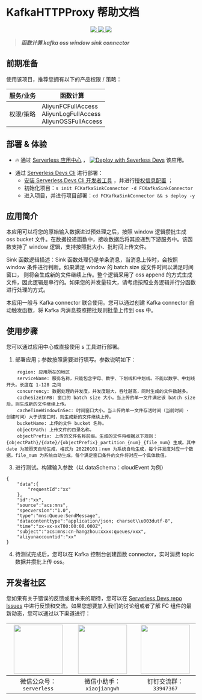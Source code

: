 # KafkaHTTPProxy 帮助文档

<p align="center" class="flex justify-center">
    <a href="https://www.serverless-devs.com" class="ml-1">
    <img src="http://editor.devsapp.cn/icon?package=FCMysqlSinkConnector&type=packageType">
  </a>
  <a href="http://www.devsapp.cn/details.html?name=FCMysqlSinkConnector" class="ml-1">
    <img src="http://editor.devsapp.cn/icon?package=FCMysqlSinkConnector&type=packageVersion">
  </a>
  <a href="http://www.devsapp.cn/details.html?name=FCMysqlSinkConnector" class="ml-1">
    <img src="http://editor.devsapp.cn/icon?package=FCMysqlSinkConnector&type=packageDownload">
  </a>
</p>

<description>

> ***函数计算 kafka oss window sink connector***

</description>

## 前期准备
使用该项目，推荐您拥有以下的产品权限 / 策略：

| 服务/业务 | 函数计算                                                               |     
| --- |--------------------------------------------------------------------|   
| 权限/策略 | AliyunFCFullAccess</br>AliyunLogFullAccess</br>AliyunOSSFullAccess |     


<codepre id="codepre">



</codepre>

<deploy>

## 部署 & 体验

<appcenter>

- :fire: 通过 [Serverless 应用中心](https://fcnext.console.aliyun.com/applications/create?template=FCKafkaSinkConnector) ，
[![Deploy with Severless Devs](https://img.alicdn.com/imgextra/i1/O1CN01w5RFbX1v45s8TIXPz_!!6000000006118-55-tps-95-28.svg)](https://fcnext.console.aliyun.com/applications/create?template=FCMysqlSinkConnector)  该应用。 

</appcenter>

- 通过 [Serverless Devs Cli](https://www.serverless-devs.com/serverless-devs/install) 进行部署：
    - [安装 Serverless Devs Cli 开发者工具](https://www.serverless-devs.com/serverless-devs/install) ，并进行[授权信息配置](https://www.serverless-devs.com/fc/config) ；
    - 初始化项目：`s init FCKafkaSinkConnector -d FCKafkaSinkConnector`   
    - 进入项目，并进行项目部署：`cd FCKafkaSinkConnector && s deploy -y`

</deploy>

<appdetail id="flushContent">

## 应用简介
本应用可以将您的原始输入数据进过预处理之后，按照 window 逻辑攒批生成 oss bucket 文件。在数据投递函数中，接收数据后将其投递到下游服务中。该函数支持了 window 逻辑，支持按照批大小、批时间上传文件。

Sink 函数逻辑描述：Sink 函数处理仍是单条消息，当消息上传时，会按照 window 条件进行判断。如果满足 window 的 batch size 或文件时间以满足时间窗口，
则将会生成新的文件继续上传。整个逻辑采用了 oss append 的方式生成文件，因此逻辑是串行的。如果您的并发量较大，请考虑按照业务逻辑并行分函数进行处理的方式。

本应用一般与 Kafka connector 联合使用。您可以通过创建 Kafka connector 自动触发函数，将 Kafka 内消息按照攒批规则批量上传到 oss 中。

## 使用步骤
您可以通过应用中心或直接使用 s 工具进行部署。
1. 部署应用；参数按照需要进行填写。参数说明如下：
```
    region: 应用所在的地区
    serviceName: 服务名称，只能包含字母、数字、下划线和中划线。不能以数字、中划线开头。长度在 1-128 之间
    concurrency: 数据处理的并发度。并发度越大，吞吐越高，同时生成的文件数越多。
    cacheSizeInMB: 窗口的 batch size 大小。当上传的单一文件满足该 batch size 后，则生成新的文件继续上传。
    cacheTimeWindowInSec: 时间窗口大小。当上传的单一文件存活时间（当前时间 - 创建时间）大于该窗口时，则生成新的文件继续上传。
    bucketName: 上传的文件 bucket 名称。
    objectPath: 上传文件的目录名称。
    objectPrefix: 上传的文件名称前缀。生成的文件将根据以下规则：{objectPath}/{date}/{objectPrefix}_partition_{num}_{file_num} 生成。其中 date 为按照天自动生成，格式为 20220101；num 为系统自动生成，每个并发度对应一个数据，file_num 为系统自动生成，每个满足窗口条件的文件将对应一个具体数值。
```

3. 进行测试。构建输入参数（以 dataSchema：cloudEvent 为例）
```
{
    "data":{
        "requestId":"xx"
    },
    "id":"xx",
    "source":"acs:mns",
    "specversion":"1.0",
    "type":"mns:Queue:SendMessage",
    "datacontenttype":"application/json; charset\\u003dutf-8",
    "time":"xx-xx-xxT00:00:00.000Z",
    "subject":"acs:mns:cn-hangzhou:xxxx:queues/xxx",
    "aliyunaccountid":"xx"
}
```

4. 待测试完成后，您可以在 Kafka 控制台创建函数 connector，实时消费 topic 数据并攒批上传 oss。

</appdetail>

<devgroup>

## 开发者社区

您如果有关于错误的反馈或者未来的期待，您可以在 [Serverless Devs repo Issues](https://github.com/serverless-devs/serverless-devs/issues) 中进行反馈和交流。如果您想要加入我们的讨论组或者了解 FC 组件的最新动态，您可以通过以下渠道进行：

<p align="center">

| <img src="https://serverless-article-picture.oss-cn-hangzhou.aliyuncs.com/1635407298906_20211028074819117230.png" width="130px" > | <img src="https://serverless-article-picture.oss-cn-hangzhou.aliyuncs.com/1635407044136_20211028074404326599.png" width="130px" > | <img src="https://serverless-article-picture.oss-cn-hangzhou.aliyuncs.com/1635407252200_20211028074732517533.png" width="130px" > |
|--- | --- | --- |
| <center>微信公众号：`serverless`</center> | <center>微信小助手：`xiaojiangwh`</center> | <center>钉钉交流群：`33947367`</center> | 

</p>

</devgroup>
